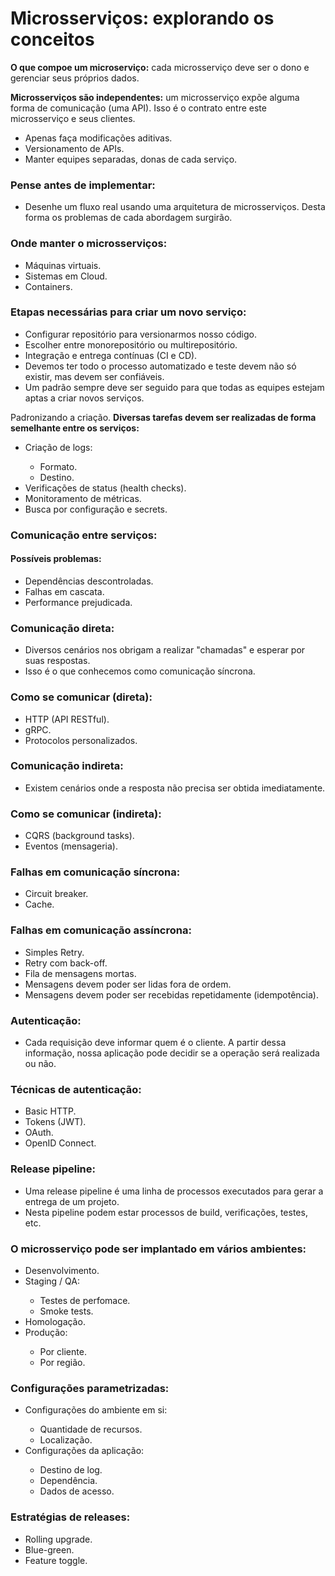 <h1>Microsserviços: explorando os conceitos</h1>

<strong>O que compoe um microserviço:</strong> cada microsserviço deve ser o dono e gerenciar seus próprios dados.

<strong>Microsserviços são independentes:</strong> um microsserviço expõe alguma forma de comunicação (uma API). Isso é o contrato entre este microsserviço e seus clientes.
<ul>
<li>Apenas faça modificações aditivas.</li>
<li>Versionamento de APIs.</li>
<li>Manter equipes separadas, donas de cada serviço.</li>
</ul>
<h3>Pense antes de implementar:</h3>
<ul>
<li>Desenhe um fluxo real usando uma arquitetura de microsserviços. Desta forma os problemas de cada abordagem surgirão.</li>
</ul>
<h3>Onde manter o microsserviços:</h3>
<ul>
<li>Máquinas virtuais.</li>
<li>Sistemas em Cloud.</li>
<li>Containers.</li>
</ul>
<h3>Etapas necessárias para criar um novo serviço:</h3>
<ul>
<li>Configurar repositório para versionarmos nosso código.</li>
<li>Escolher entre monorepositório ou multirepositório.</li>
<li>Integração e entrega contínuas (CI e CD).</li>
<li>Devemos ter todo o processo automatizado e teste devem não só existir, mas devem ser confiáveis.</li>
<li>Um padrão sempre deve ser seguido para que todas as equipes estejam aptas a criar novos serviços.</li>
</ul>
Padronizando a criação.
<strong>Diversas tarefas devem ser realizadas de forma semelhante entre os serviços:</strong>
<ul>
<li>Criação de logs:</li>
	<ul>
	<li>Formato.</li>
	<li>Destino.</li>
	</ul>
<li>Verificações de status (health checks).</li>
<li>Monitoramento de métricas.</li>
<li>Busca por configuração e secrets.</li>
</ul>

<h3>Comunicação entre serviços:</h3>
<h4> Possíveis problemas:</h4>
<ul>
<li>Dependências descontroladas.</li>
<li>Falhas em cascata.</li>
<li>Performance prejudicada.</li>
</ul>
<h3>Comunicação direta:</h3>
<ul>
<li>Diversos cenários nos obrigam a realizar "chamadas" e esperar por suas respostas.</li>
<li>Isso é o que conhecemos como comunicação síncrona.</li>
</ul>
<h3>Como se comunicar (direta):</h3>
<ul>
<li>HTTP (API RESTful).</li>
<li>gRPC.</li>
<li>Protocolos personalizados.</li>
</ul>
<h3>Comunicação indireta:</h3>
<ul>	
<li>Existem cenários onde a resposta não precisa ser obtida imediatamente.</li>
</ul>
<h3>Como se comunicar (indireta):</h3>
<ul>	
<li>CQRS (background tasks).</li>
<li>Eventos (mensageria).</li>
</ul>
<h3>Falhas em comunicação síncrona:</h3>
<ul>	
<li>Circuit breaker.</li>
<li>Cache.</li>
</ul>
<h3>Falhas em comunicação assíncrona:</h3>
<ul>	
<li>Simples Retry.</li>
<li>Retry com back-off.</li>
<li>Fila de mensagens mortas.</li>
<li>Mensagens devem poder ser lidas fora de ordem.</li>
<li>Mensagens devem poder ser recebidas repetidamente (idempotência).</li>
</ul>
<h3>Autenticação:</h3>
<ul>
<li>Cada requisição deve informar quem é o cliente. A partir dessa informação, nossa aplicação pode decidir se a operação será realizada ou não.</li>
</ul>
<h3>Técnicas de autenticação:</h3>
<ul>	
<li>Basic HTTP.</li>
<li>Tokens (JWT).</li>
<li>OAuth.</li>
<li>OpenID Connect.</li>
</ul>
<h3>Release pipeline:</h3>
<ul>
<li>Uma release pipeline é uma linha de processos executados para gerar a entrega de um projeto.</li>
<li>Nesta pipeline podem estar processos de build, verificações, testes, etc.</li>
</ul>
<h3>O microsserviço pode ser implantado em vários ambientes:</h3>
<ul>
<li>Desenvolvimento.</li>
<li>Staging / QA:</li>
	<ul>
	<li>Testes de perfomace.</li>
	<li>Smoke tests.</li>
	</ul>
<li>Homologação.</li>
<li>Produção:</li>
	<ul>
	<li>Por cliente.</li>
	<li>Por região.</li>
	</ul>
</ul>
<h3>Configurações parametrizadas:</h3>
<ul>
<li>Configurações do ambiente em si:</li>
	<ul>
	<li>Quantidade de recursos.</li>
	<li>Localização.</li>
	</ul>
<li>Configurações da aplicação:</li>
	<ul>
	<li>Destino de log.</li>
	<li>Dependência.</li>
	<li>Dados de acesso.</li>
	</ul>
</ul>
<h3>Estratégias de releases:</h3>
<ul>
<li>Rolling upgrade.</li>
<li>Blue-green.</li>
<li>Feature toggle.</li>
</ul>
